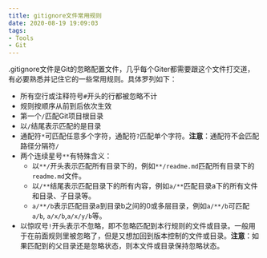 ```yaml
---
title: gitignore文件常用规则
date: 2020-08-19 19:09:03
tags:
- Tools
- Git
---
```


.gitignore文件是Git的忽略配置文件，几乎每个Giter都需要跟这个文件打交道，有必要熟悉并记住它的一些常用规则。具体罗列如下：

* 所有空行或注释符号`#`开头的行都被忽略不计
* 规则按顺序从前到后依次生效
* 第一个`/`匹配Git项目根目录
* 以`/`结尾表示匹配的是目录
* 通配符`*`可匹配任意多个字符，通配符`?`匹配单个字符。**注意**：通配符不会匹配路径分隔符`/`
* 两个连续星号`**`有特殊含义：
	* 以`**/`开头表示匹配所有目录下的，例如`**/readme.md`匹配所有目录下的`readme.md`文件。
	* 以`/**`结尾表示匹配目录下的所有内容，例如`a/**`匹配目录a下的所有文件和目录、子目录等。
	* `a/**/b`表示匹配目录a到目录b之间的0或多层目录，例如`a/**/b`可匹配 `a/b`, `a/x/b`,`a/x/y/b`等。
* 以惊叹号`!`开头表示不忽略，即不忽略匹配到本行规则的文件或目录。一般用于在前面规则里被忽略了，但是又想加回到版本控制的文件或目录。**注意**：如果匹配到的父目录还是忽略状态，则本文件或目录保持忽略状态。

